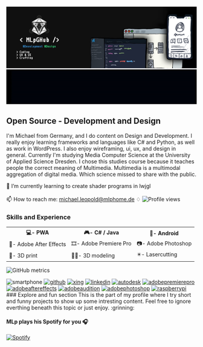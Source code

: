 
![Open Source - Development and Design](https://github.com/MLpGHub/MLpGHub/blob/main/images/banner.png)
![MLpTypewriterAnimation](https://github.com/MLpGHub/MLpTypewriterAnimation/blob/main/vid-gif/MLpTypewriterGIF.gif)

<!--
![MLpTypewriterAnimation](https://codepen.io/mlpghub/pen/mdErVMr)
![MLpTypewriterAnimation](https://mlp-typewriter-animation.vercel.app)
<a href="https://codepen.io/mlpghub/pen/mdErVMr">test</a>

-->
<!--
# Hi, I'am Michael Leopold aka <a href="https://github.com/MLpGHub/">MLpGHub</a> 
-->
## Open Source - Development and Design
I'm Michael from Germany, and I do content on Design and Development. I really enjoy learning frameworks and languages like C# and Python, as well as work in WordPress. I also enjoy wireframing, ui, ux, and design in general. Currently I'm studying Media Computer Science at the University of Applied Science Dresden. I chose this studies course because it teaches people the correct meaning of Multimedia. Multimedia is a multimodal aggregation of digital media. Which science missed to share with the public.

🌱 I’m currently learning to create shader programs in lwjgl<br><br>
📫 How to reach me: <a href="michael.leopold@mlphome.de">michael.leopold@mlphome.de</a> <spacer type="horizontal" width="100" height="100">  ♢  </spacer> ![Profile views](https://gpvc.arturio.dev/MLpGHub)  

### Skills and Experience
<table style="width:100%">
  <tr>
    <th>💻- PWA</th>
    <th>🎮- C# / Java</th>
    <th>📱- Android</th>
  </tr> 
  <tr>
    <td>🎥- Adobe After Effects</td>
    <td>🎞️- Adobe Premiere Pro</td>
    <td>📷- Adobe Photoshop</td>
  </tr>
  <tr>
    <td>🔌- 3D print</td>
    <td>🧍‍♂️- 3D modeling</td>
    <td>✴️- Lasercutting</td>
  </tr>
</table>

<!-- 
[<img src='https://cdn.jsdelivr.net/npm/simple-icons@3.0.1/icons/github.svg' alt='github' height='40'>](https://github.com/MLpGHub)  [<img src='https://cdn.jsdelivr.net/npm/simple-icons@3.0.1/icons/linkedin.svg' alt='linkedin' height='40'>](https://www.linkedin.com/in/michael-leopold/)  [<img src='https://cdn.jsdelivr.net/npm/simple-icons@3.0.1/icons/autodesk.svg' alt='autodesk' height='40'>](https://www.autodesk.com )  [<img src='https://cdn.jsdelivr.net/npm/simple-icons@3.0.1/icons/adobepremierepro.svg' alt='adobepremierepro' height='40'>](https://www.adobe.com/products/premiere.html )  [<img src='https://cdn.jsdelivr.net/npm/simple-icons@3.0.1/icons/adobeaftereffects.svg' alt='adobeaftereffects' height='40'>](https://www.adobe.com/products/aftereffects.html )  [<img src='https://cdn.jsdelivr.net/npm/simple-icons@3.0.1/icons/adobeaudition.svg' alt='adobeaudition' height='40'>](https://www.adobe.com/products/audition.html )  [<img src='https://cdn.jsdelivr.net/npm/simple-icons@3.0.1/icons/adobephotoshop.svg' alt='adobephotoshop' height='40'>](https://www.adobe.com/products/photoshop.html )  [<img src='https://cdn.jsdelivr.net/npm/simple-icons@3.0.1/icons/raspberrypi.svg' alt='raspberrypi' height='40'>](https://www.raspberrypi.org )
-->


<!--
![Anurag's github stats](https://github-readme-stats.vercel.app/api?username=MLpGHub&show_icons=true&theme=dark)
-->
![GitHub metrics](https://metrics.lecoq.io/MLpGHub)  


<img src='https://developers.giphy.com/static/img/api.c99e353f761d.gif' alt='smartphone' height='250'>
<a href="https://github.com/MLpGHub"><img src='https://cdn.jsdelivr.net/npm/simple-icons@3.0.1/icons/github.svg' alt='github' height='40'></a>
<a href="https://www.xing.com/profile/Michael_Leopold13/cv"><img src='https://cdn.jsdelivr.net/npm/simple-icons@3.0.1/icons/xing.svg' alt='xing' height='40'></a>
<a href="https://www.linkedin.com/in/michael-leopold/"> <img src='https://cdn.jsdelivr.net/npm/simple-icons@3.0.1/icons/linkedin.svg' alt='linkedin' height='40'></a>
<a href="https://www.autodesk.com"><img src='https://cdn.jsdelivr.net/npm/simple-icons@3.0.1/icons/autodesk.svg' alt='autodesk' height='40'></a>
<a href="https://www.adobe.com/products/premiere.html "><img src='https://cdn.jsdelivr.net/npm/simple-icons@3.0.1/icons/adobepremierepro.svg' alt='adobepremierepro' height='40'></a>
<a href="https://www.adobe.com/products/aftereffects.html"><img src='https://cdn.jsdelivr.net/npm/simple-icons@3.0.1/icons/adobeaftereffects.svg' alt='adobeaftereffects' height='40'></a>
<a href="https://www.adobe.com/products/audition.html"><img src='https://cdn.jsdelivr.net/npm/simple-icons@3.0.1/icons/adobeaudition.svg' alt='adobeaudition' height='40'></a>
<a href="https://www.adobe.com/products/photoshop.html"><img src='https://cdn.jsdelivr.net/npm/simple-icons@3.0.1/icons/adobephotoshop.svg' alt='adobephotoshop' height='40'></a>
<a href="https://www.raspberrypi.org"><img src='https://cdn.jsdelivr.net/npm/simple-icons@3.0.1/icons/raspberrypi.svg' alt='raspberrypi' height='40'></a>
### Explore and fun section
This is the part of my profile where I try short and funny projects to show up some intresting content. Feel free to ignore everthing beneath this topic or just enjoy. :grinning:

#### MLp plays his Spotify for you 🎧
[![Spotify](https://mlp-now-playing-spotify.vercel.app/api/spotify)](https://open.spotify.com/user/1rwyjtho5sesmykxcmb8rt4i0)

